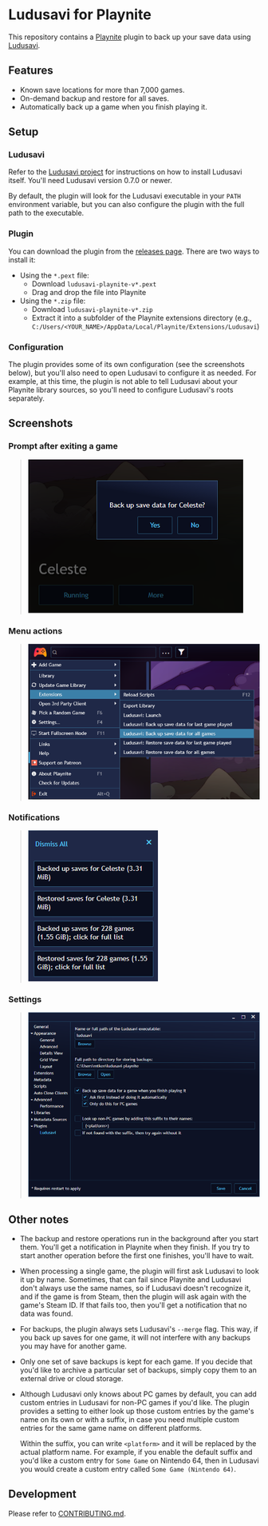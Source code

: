 # Ludusavi for Playnite
This repository contains a [Playnite](https://playnite.link) plugin to
back up your save data using [Ludusavi](https://github.com/mtkennerly/ludusavi).

## Features
* Known save locations for more than 7,000 games.
* On-demand backup and restore for all saves.
* Automatically back up a game when you finish playing it.

## Setup
### Ludusavi
Refer to the [Ludusavi project](https://github.com/mtkennerly/ludusavi)
for instructions on how to install Ludusavi itself. You'll need Ludusavi
version 0.7.0 or newer.

By default, the plugin will look for the Ludusavi executable in your `PATH`
environment variable, but you can also configure the plugin with the full
path to the executable.

### Plugin
You can download the plugin from the
[releases page](https://github.com/mtkennerly/ludusavi-playnite/releases).
There are two ways to install it:

* Using the `*.pext` file:
  * Download `ludusavi-playnite-v*.pext`
  * Drag and drop the file into Playnite
* Using the `*.zip` file:
  * Download `ludusavi-playnite-v*.zip`
  * Extract it into a subfolder of the Playnite extensions directory
    (e.g., `C:/Users/<YOUR_NAME>/AppData/Local/Playnite/Extensions/Ludusavi`)

### Configuration
The plugin provides some of its own configuration (see the screenshots below),
but you'll also need to open Ludusavi to configure it as needed. For example,
at this time, the plugin is not able to tell Ludusavi about your Playnite
library sources, so you'll need to configure Ludusavi's roots separately.

## Screenshots
### Prompt after exiting a game
> ![Screenshot of prompt after exiting a game](docs/prompt.png)

### Menu actions
> ![Screenshot of menu actions](docs/actions.png)

### Notifications
> ![Screenshot of notifications](docs/notifications.png)

### Settings
> ![Screenshot of settings](docs/settings.png)

## Other notes
* The backup and restore operations run in the background after you start them.
  You'll get a notification in Playnite when they finish. If you try to start
  another operation before the first one finishes, you'll have to wait.
* When processing a single game, the plugin will first ask Ludusavi to look it
  up by name. Sometimes, that can fail since Playnite and Ludusavi don't always
  use the same names, so if Ludusavi doesn't recognize it, and if the game is
  from Steam, then the plugin will ask again with the game's Steam ID.
  If that fails too, then you'll get a notification that no data was found.
* For backups, the plugin always sets Ludusavi's `--merge` flag. This way,
  if you back up saves for one game, it will not interfere with any backups
  you may have for another game.
* Only one set of save backups is kept for each game. If you decide that
  you'd like to archive a particular set of backups, simply copy them to an
  external drive or cloud storage.
* Although Ludusavi only knows about PC games by default, you can add custom
  entries in Ludusavi for non-PC games if you'd like. The plugin provides a
  setting to either look up those custom entries by the game's name on its own
  or with a suffix, in case you need multiple custom entries for the same game
  name on different platforms.

  Within the suffix, you can write `<platform>` and it will be replaced by
  the actual platform name. For example, if you enable the default suffix and
  you'd like a custom entry for `Some Game` on Nintendo 64, then in Ludusavi
  you would create a custom entry called `Some Game (Nintendo 64)`.

## Development
Please refer to [CONTRIBUTING.md](./CONTRIBUTING.md).
